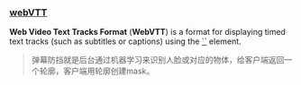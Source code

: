 ### [webVTT](https://developer.mozilla.org/en-US/docs/Web/API/WebVTT_API)

**Web Video Text Tracks Format** (**WebVTT**) is a format for displaying timed text tracks (such as subtitles or captions) using the [``](https://developer.mozilla.org/en-US/docs/Web/HTML/Element/track) element. 





> 弹幕防挡就是后台通过机器学习来识别人脸或对应的物体，给客户端返回一个轮廓，客户端用轮廓创建mask。

[1]: https://juejin.cn/post/6948319081351086087	"带你实现完整的视频弹幕系统"
[2]: https://github.com/vortesnail/blog/issues/20	"弹幕的常规设计与实现 #20"
[3]: https://www.xiao-an.com/blog/445	"视频网站的弹幕原理和开源代码分享"

